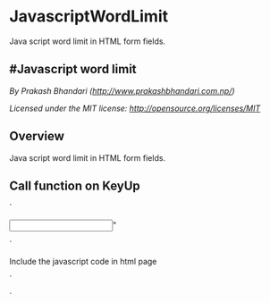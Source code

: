 # JavascriptWordLimit
Java script word limit in HTML form fields.


#Javascript word limit
--------

*By Prakash Bhandari
(http://www.prakashbhandari.com.np/)*

*Licensed under the MIT license: http://opensource.org/licenses/MIT*


Overview
--------
Java script word limit in HTML form fields.

Call function on KeyUp
--------

` <form action="">
<input  onkeyup="limitText(this.form.user_name,'name_limit',3)" name="user_name" type="text" value="">"
</form>
`


Include the javascript code in html page

`<script src="https://ajax.googleapis.com/ajax/libs/jquery/1.11.3/jquery.min.js"></script>
<script language="javascript" type="text/javascript">
    limitText = function(limitField, limitCount, limitNum){
        var words =  limitField.value.split(' ');
        if (words.length > limitNum) {
            words.splice(limitNum);
            limitField.value = words.join(" ");
        }
        else {
            $("."+limitCount).text(limitNum - words.length);
        }
    }
</script>`